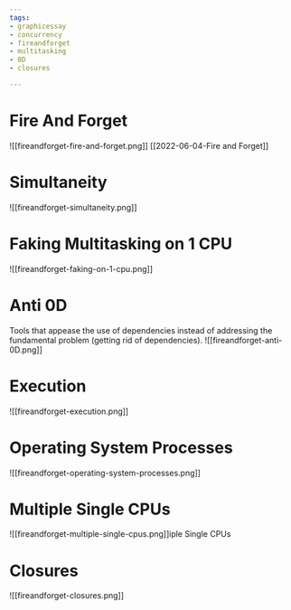 ```yaml
---
tags:
- graphicessay
- concurrency
- fireandforget
- multitasking
- 0D
- closures

---
```


# Fire And Forget
![[fireandforget-fire-and-forget.png]]
[[2022-06-04-Fire and Forget]]

# Simultaneity
![[fireandforget-simultaneity.png]]

# Faking Multitasking on 1 CPU
![[fireandforget-faking-on-1-cpu.png]]
# Anti 0D
Tools that appease the use of dependencies instead of addressing the fundamental problem (getting rid of dependencies).
![[fireandforget-anti-0D.png]]
# Execution
![[fireandforget-execution.png]]
# Operating System Processes
![[fireandforget-operating-system-processes.png]]
# Multiple Single CPUs
![[fireandforget-multiple-single-cpus.png]]iple Single CPUs

# Closures
![[fireandforget-closures.png]]
